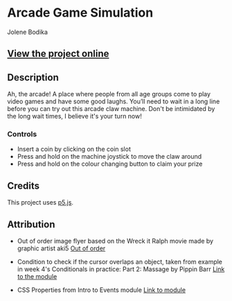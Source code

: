 # Arcade Game Simulation
Jolene Bodika

## [View the project online](https://jbodika.github.io/CART-253/Assignments/ArtJam/)

## Description
Ah, the arcade! A place where people from all age groups come to play video games and have some good laughs. You’ll need to wait in a long line before you can try out this arcade claw machine. Don't be intimidated by the long wait times, I believe it's your turn now!

### Controls
* Insert a coin by clicking on the coin slot
* Press and hold on the machine joystick to move the claw around
* Press and hold on the colour changing button to claim your prize

## Credits
This project uses [p5.js](https://p5js.org).

## Attribution
- Out of order image flyer based on the Wreck it Ralph movie made by graphic artist aki5 [Out of order](https://www.deviantart.com/aki5/art/Wreck-It-Ralph-Out-of-Order-336189999)

- Condition to check if the cursor overlaps an object, taken from example in week 4's Conditionals in practice: Part 2: Massage 
 by Pippin Barr [Link to the module](https://pippinbarr.com/cart253/topics/conditionals/conditionals-in-practice-part-2.html)

- CSS Properties from Intro to Events module [Link to module](https://pippinbarr.com/cart253/topics/events/introducing-events.html)
